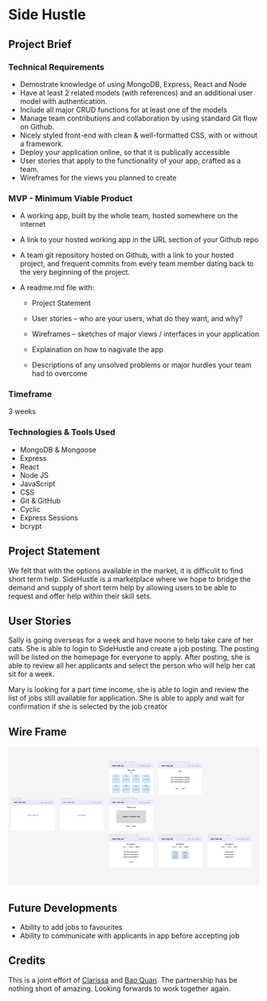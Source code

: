 # Side Hustle

## Project Brief

### Technical Requirements

- Demostrate knowledge of using MongoDB, Express, React and Node
- Have at least 2 related models (with references) and an additional user model with authentication.
- Include all major CRUD functions for at least one of the models
- Manage team contributions and collaboration by using standard Git flow on Github.
- Nicely styled front-end with clean & well-formatted CSS, with or without a framework.
- Deploy your application online, so that it is publically accessible
- User stories that apply to the functionality of your app, crafted as a team.
- Wireframes for the views you planned to create

### MVP - Minimum Viable Product

- A working app, built by the whole team, hosted somewhere on the internet
- A link to your hosted working app in the URL section of your Github repo
- A team git repository hosted on Github, with a link to your hosted project, and frequent commits from every team member dating back to the very beginning of the project.
- A readme.md file with:

  - Project Statement

  - User stories – who are your users, what do they want, and why?
  - Wireframes – sketches of major views / interfaces in your application
  - Explaination on how to nagivate the app
  - Descriptions of any unsolved problems or major hurdles your team had to overcome

### Timeframe

3 weeks

### Technologies & Tools Used

- MongoDB & Mongoose
- Express
- React
- Node JS
- JavaScript
- CSS
- Git & GitHub
- Cyclic
- Express Sessions
- bcrypt

## Project Statement

We felt that with the options available in the market, it is difficulit to find short term help. SideHustle is a marketplace where we hope to bridge the demand and supply of short term help by allowing users to be able to request and offer help within their skill sets.

## User Stories

Sally is going overseas for a week and have noone to help take care of her cats. She is able to login to SideHustle and create a job posting. The posting will be listed on the homepage for everyone to apply. After posting, she is able to review all her applicants and select the person who will help her cat sit for a week.

Mary is looking for a part time income, she is able to login and review the list of jobs still available for application. She is able to apply and wait for confirmation if she is selected by the job creator

## Wire Frame

![Project Wireframe](./apps/client/public/wireframe.PNG)

## Future Developments

- Ability to add jobs to favourites
- Ability to communicate with applicants in app before accepting job

## Credits

This is a joint effort of [Clarissa](https://github.com/enclar) and [Bao Quan](https://github.com/baoquanong). The partnership has be nothing short of amazing. Looking forwards to work together again.
